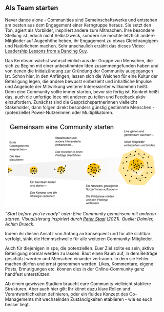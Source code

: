 ## Als Team starten

Never dance alone - Communities sind Gemeinschaftswerke und entstehen am
besten aus dem Engagement einer Kerngruppe heraus. Sie setzt den Ton,
agiert als Vorbilder, inspiriert andere zum Mitmachen. Ihre besondere
Stellung ist jedoch nicht Selbstzweck, sondern sie möchte letztlich
andere Mitglieder auf Augenhöhe heben, ihr Engagement zu etwas
Gleichrangigem und Natürlichem machen. Sehr anschaulich erzählt das
dieses Video: [Leadership Lessons from a Dancing Guy](https://youtu.be/fW8amMCVAJQ).

Das Kernteam wächst wahrscheinlich aus der Gruppe von Menschen, die sich
zu Beginn mit einer unbestimmten Idee zusammengefunden haben und von
denen die Initialzündung zur Gründung der Community ausgegangen ist.
Schon hier, in den Anfängen, lassen sich die Weichen für eine Kultur der
Beteiligung legen, die andere bewusst einbezieht und inhaltliche Impulse
und Angebote der Mitwirkung weiterer Interessierter willkommen heißt.
Denn eine Community sollte immer starten, bevor sie fertig ist. Konkret
heißt das, auch die unfertige Idee mit anderen zu teilen und Feedback
aktiv einzufordern. Zunächst sind die Gesprächspartnerinnen vielleicht
Stakeholder, dann folgen direkt besonders günstig gestimmte Menschen -
(potenzielle) Power-Nutzerinnen oder Multiplikatoren.

![](images/CommunityStarten.png)

*“Start before you’re ready” oder: Eine Community gemeinsam mit anderen
starten. Visualisierung inspiriert durch* *<u>Peter Staal</u> (2021).*
*Quelle: Daimler, Achim Brueck.*

Indem ihr diesen Ansatz von Anfang an konsequent und für alle sichtbar
verfolgt, sinkt die Hemmschwelle für alle weiteren Community-Mitglieder.

Auch für diejenigen in spe, die potenziellen. Euer Ziel sollte es
  sein, aktive Beteiligung normal werden zu lassen. Baut einen Raum auf,
  in dem Beiträge geschätzt werden und Menschen einander vertrauen. In dem
  sie Fehler machen dürfen und ernst genommen werden. Likes, Kommentare,
  eigene Posts, Ermutigungen etc. können dies in der Online-Community ganz
  handfest unterstützen.

Ab einem gewissen Stadium braucht eure Community vielleicht stabilere
Strukturen. Aber auch hier gilt: Ihr könnt dazu klare Rollen und
Verantwortlichkeiten definieren, oder ein fluides Konzept des
Co-Managements mit wechselnden Zuständigkeiten etablieren - wie es euch
besser liegt.
